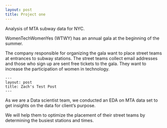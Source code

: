```yaml
---
layout: post
title: Project one
---
```


Analysis of MTA subway data for NYC.

WomenTechWomenYes (WTWY) has an annual gala at the beginning of the summer.

The company responsible for organizing the gala want to place street teams at entrances to subway stations. The street teams collect email addresses and those who sign up are sent free tickets to the gala. They want to increase the participation of women in technology.


```
---
layout: post
title: Zach's Test Post
---
```

As we are a Data scientist team, we conducted an EDA on MTA data set to get insights on the data for client’s purpose.

We will help them to optimize the placement of their street teams by determining the busiest stations and times.





